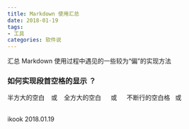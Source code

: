```yaml
---
title: Markdown 使用汇总
date: 2018-01-19
tags:
- 工具
categories: 软件说
---
```


汇总 Markdown 使用过程中遇见的一些较为“偏”的实现方法

### 如何实现段首空格的显示 ？

半方大的空白 &ensp; 或 &#8194;
全方大的空白 &emsp; 或 &#8195;
不断行的空白格 &nbsp; 或 &#160;


<br>ikook
2018.01.19